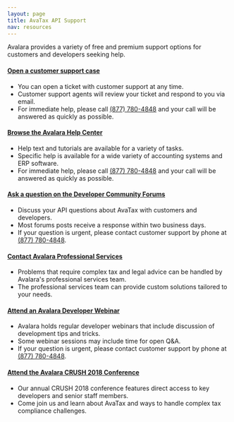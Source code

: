 ```yaml
---
layout: page
title: AvaTax API Support
nav: resources
---
```


Avalara provides a variety of free and premium support options for customers and developers seeking help.

<div class="support-option">
  <h4><a href="https://help.avalara.com/Directory/Contact_Avalara/Submit_a_Case">Open a customer support case</a></h4>
  <ul class="normal">
    <li>You can open a ticket with customer support at any time.</li>
    <li>Customer support agents will review your ticket and respond to you via email.</li>
    <li>For immediate help, please call <a href="tel:(877) 780-4848">(877) 780-4848</a> and your call will be answered as quickly as possible.</li>
  </ul>
</div>

<div class="support-option">
  <h4><a href="https://help.avalara.com/">Browse the Avalara Help Center</a></h4>
  <ul class="normal">
    <li>Help text and tutorials are available for a variety of tasks.</li>
    <li>Specific help is available for a wide variety of accounting systems and ERP software.</li>
    <li>For immediate help, please call <a href="tel:(877) 780-4848">(877) 780-4848</a> and your call will be answered as quickly as possible.</li>
  </ul>
</div>

<div class="support-option">
  <h4><a href="https://community.avalara.com/avalara">Ask a question on the Developer Community Forums</a></h4>
  <ul class="normal">
    <li>Discuss your API questions about AvaTax with customers and developers.</li>
    <li>Most forums posts receive a response within two business days.</li>
    <li>If your question is urgent, please contact customer support by phone at <a href="tel:(877) 780-4848">(877) 780-4848</a>.</li>
  </ul>
</div>

<div class="support-option">
  <h4><a href="https://www1.avalara.com/us/en/products/professional-services.html">Contact Avalara Professional Services</a></h4>
  <ul class="normal">
    <li>Problems that require complex tax and legal advice can be handled by Avalara's professional services team.</li>
    <li>The professional services team can provide custom solutions tailored to your needs.</li>
  </ul>
</div>

<div class="support-option">
  <h4><a href="https://developer.avalara.com/resources/webinars">Attend an Avalara Developer Webinar</a></h4>
  <ul class="normal">
    <li>Avalara holds regular developer webinars that include discussion of development tips and tricks.</li>
    <li>Some webinar sessions may include time for open Q&A.</li>
    <li>If your question is urgent, please contact customer support by phone at <a href="tel:(877) 780-4848">(877) 780-4848</a>.</li>
  </ul>
</div>

<div class="support-option">
  <h4><a href="http://www.avalaracrush.com/events/crush-dc-2018/event-summary-67b6e698ed174ce7bb0b602320e448d3.aspx">Attend the Avalara CRUSH 2018 Conference</a></h4>
  <ul class="normal">
    <li>Our annual CRUSH 2018 conference features direct access to key developers and senior staff members.</li>
    <li>Come join us and learn about AvaTax and ways to handle complex tax compliance challenges.</li>
  </ul>
</div>
